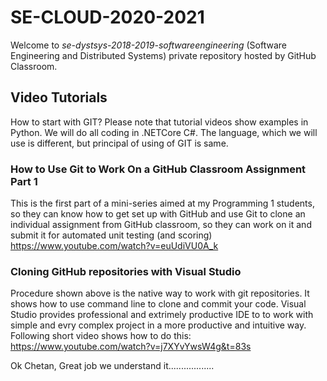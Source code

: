 # SE-CLOUD-2020-2021
Welcome to *se-dystsys-2018-2019-softwareengineering* (Software Engineering and Distributed Systems) private repository hosted by GitHub Classroom.

## Video Tutorials
How to start with GIT? Please note that tutorial videos show examples in Python. We will do all coding in .NETCore C#. The language, which we will use is different, but principal of using of GIT is same. 

### How to Use Git to Work On a GitHub Classroom Assignment Part 1
This is the first part of a mini-series aimed at my Programming 1 students, so they can know how to get set up with GitHub and use Git to clone an individual assignment from GitHub classroom, so they can work on it and submit it for automated unit testing (and scoring)
https://www.youtube.com/watch?v=euUdiVU0A_k

### Cloning GitHub repositories with Visual Studio
Procedure shown above is the native way to work with git repositories. It shows how to use command line to clone and commit your code.
Visual Studio provides professional and extrimely productive IDE to to work with simple and evry complex project in a more productive and intuitive way. 
Following short video shows how to do this:
https://www.youtube.com/watch?v=j7XYvYwsW4g&t=83s




Ok Chetan, Great job we understand it..................
